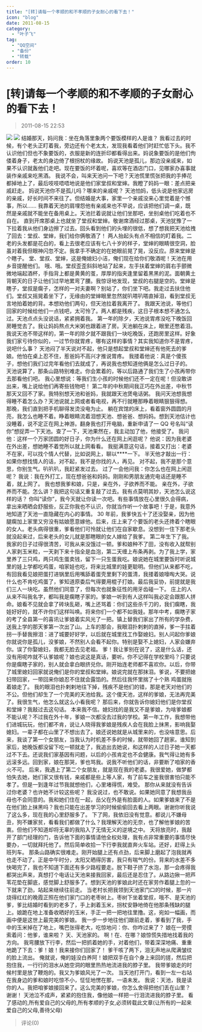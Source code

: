 ```yaml
---
title: "[转]请每一个孝顺的和不孝顺的子女耐心的看下去！"
icon: "blog"
date: 2011-08-15
category:
  - "叶子飞"
tag:
  - "QQ空间"
  - "备份"
  - "转载"
order: 10
---
```

# [转]请每一个孝顺的和不孝顺的子女耐心的看下去！

> 2011-08-15 22:53

[![](https://pan.4a1801.life:11443/d/public/Qzone_wyf/Blogs/images/566F6E71.gif)](https://pan.4a1801.life:11443/d/public/Qzone_wyf/Blogs/images/566F6E71.gif) [![](https://pan.4a1801.life:11443/d/public/Qzone_wyf/Blogs/images/ACBA8F9F.gif)](https://pan.4a1801.life:11443/d/public/Qzone_wyf/Blogs/images/ACBA8F9F.gif) 结婚那天，妈问我：坐在角落里象两个要饭模样的人是谁？ 我看过去的时候，有个老头正盯着我，旁边还有个老太太，发现我看着他们时赶忙低下头。我不认识他们但也不象要饭的，衣服是新的连折印都看得出来。妈说象要饭的是他们佝偻着身子，老太的身边倚了根拐杖的缘故。 妈说天池是孤儿，那边没亲戚来，如果不认识就轰他们走吧。现在要饭的坏着呢，喜欢等在酒店门口，见哪家办喜事就装作亲戚来吃黑酒。 我说不会，叫来天池问一下吧？天池慌里慌张把我的手捧花都掉地上了，最后吱吱唔唔地说是他们家堂叔和堂婶。我瞪了妈妈一眼：差点把亲戚赶走。 妈说天池你不是孤儿吗？哪来的亲戚呢？ 天池怕妈，低头说是他家远房的亲戚，好长时间不来往了。但结婚是大事，家里一个亲戚没来心里觉着是个憾事，所以…… 我靠着天池的肩埋怨他有亲戚来也不早说，应该把他们调一桌，既然是亲戚就不能坐在备用桌上。天池拦着说就让他们坐那吧，坐别桌他们吃着也不自在。 直到开席那桌上也就坐了堂叔和堂婶。敬谢席酒经过那桌，天池犹豫了一下拉着我从他们身边擦了过去。回头看到他们的头埋的很低，想了想我把天池给拽了回去：堂叔、堂婶，我们给你俩敬酒了！ 两人抬起头有点不相信的盯着我。二老的头发都是花白的，看上去很老应该有七八十岁的样子，堂婶的眼睛很空洞，脸虽对着我但眼神闪忽不定。我拿手不确定的在她眼前晃了晃，没反应。原来堂婶是个瞎子。 堂、堂叔、堂婶，这是俺媳妇小洁，俺们现在给你们敬酒呢！天池在用乡音提醒他们。 哦、哦。堂叔歪歪斜斜地站了起来，左手扶着堂婶的肩右手颤微微地端起酒杯，手指背上都是黄黄的茧，厚厚的指夹逢里留着黑黑的泥。面朝黄土背朝天的日子让他们过早地累弯了腰。我惊讶地发现，堂叔的右腿是空的。堂婶是瞎子，堂叔是瘸子，怎样的一对夫妻啊？别站了，你们坐下吧。我走过去扶住他们。堂叔又摇晃着坐下了，无缘由的堂婶眼里忽然就叭嗒叭嗒直掉泪，看到堂叔无言地拍着她的背。本想劝他们两句，但天池拉着我离开了。 我跟天池说，等他们回家的时候给他们一点钱吧，太可怜了。两人都是残疾，这日子根本想不通怎么过。天池点点头没说话，紧紧拥着我。 第一年的除夕，天池说胃疼没吃下晚饭回房睡觉去了。我让妈妈熬点大米粥也跟着进了房。天池躺在床上，眼里还憋着泪。 我说天池不带这样的，第一年的除夕就不跟我们一块吃晚饭，还跑房里这样。好象我们家亏待你似的，一过节你就胃疼，哪有这样的事情？其实我知道你不是胃疼，说吧什么事？ 天池闷了半天说对不起，他只是想起堂叔和堂婶还有他死去的爹娘。他怕在桌上忍不住，惹爸妈不高兴才推说胃疼。 我搂着他说：真是个傻孩子，想他们我们过完年看他们去就成了，再说我也想知道他俩是怎么过日子的。 天池说算了，那条山路特别难走。你会累着的，等以后路通了我们生了小孩再带你去那看他们吧。 我心里想说：等我们生小孩的时候他们还不一定在呢！但没敢讲出来，嘴上说给他们再寄些钱物吧！ 第二年的中秋期间我正巧在外出差，中秋节那天又回不了家。我特别想天池和爸妈，我就跟天池煲电话粥。 我问天池想我想得睡不着怎么办？天池说就上网或者看电视，再不行就睡那睁着眼睛狠狠得想。 那晚，我们直到把手机聊得发烫没电为止。 躺在宾馆的床上，看着窗外圆圆的月亮，我怎么也睡不着。睁着眼睛流着泪想天池、想爸爸、想妈妈。想到天池估计也没睡着，说不定正在网上神游。翻身我也打开电脑，重新申请了一 QQ 号名叫“读你”想捉弄一下天池。查了一下，天池果然在，我主动加了他，他接受了。 我问他：这样一个万家团圆的好日子，你为什么还在网上闲逛呢？ 他说：因为我老婆在外出差，想她睡不着觉所以就上网看看。 我挺满意这句话，接着又打出：老婆不在家，可以找个情人代替，比如说网上，聊以\*\*\*\*一下。 半天他才敲出一行：如果你想找情人的话，对不起，我不是你找的人，再见。 对不起，我不是那个意思，你别生气。叭叭叭，我赶紧发过去。 过了一会他问我：你怎么也在网上闲逛呢？ 我说：我在外打工，现在想爸爸和妈妈。刚刚和男朋友通完电话还是睡不着，就上网了。 我也想我爹和娘，只是，亲在外，子欲养而不能。 亲在外，子欲养而不能。怎么讲？我把这句话又重复敲了过去。我有点莫明其妙，天池怎么说这样的话？ 你叫“读你”，我今天就让你读一次吧。有些事情放在心里很久会得病，拿出来晒晒会舒服些，反正你我也不认识，你就当作听一个故事吧！于是，我意外地知道了天池一直隐藏在内心的事情。 30 年前，我爹快五十了还没娶亲，因为他腿瘸加上家里又穷没有姑娘愿意嫁他。后来，庄上来了个要饭的老头还搀着个瞎眼的女人。老头病得很重，爹看他们可怜就让他们在自家歇息。没想到一住下那老头就没起来过，后来老头的女儿就是那瞎眼的女人嫁给了我爹。 第二年生下了我。 我家的日子过得很清苦，可我从来没饿过一顿。爹和娘种不了田，没有收入就帮别人家剥玉米粒，一天剥下来十指全是血泡，第二天缠上布条再剥。为了我上学，家里养了三只鸡，两只鸡生蛋卖钱，留下一只生蛋我吃。娘说她在城里要饭时听说城里的娃上学都吃鸡蛋，咱家娃也吃，将来比城里的娃更聪明。但他们从来都不吃，有回我看见娘把蛋打进锅里后用嘴舔着蛋壳里剩下的蛋清，我搂着娘嚎啕大哭。说什么也不肯吃鸡蛋了，爹知道原委后气得要用棍子打娘。最后我妥协，前提就是我们三人一块吃。虽然他们同意了，但每次也就象征性的用牙齿碰一下。 庄上的人从来不叫我名字，都叫我是瘸瞎子家的。爹娘一听到有人这样叫我必定会跟那人拼命。娘看不见就会拿了砖块乱砸，嘴上还骂着：你们这些杀千刀的，我们瘸瞎，我娃好好的，就不许你们这样叫唤。将来你们一个都不如我娃。那年中考，瘸瞎子家的考了全县第一的喜讯让爹娘着实风光了一把。镇上替我们家出了所有的学杂费，送我上学的那天爹第一次出了山。上车的那会，我眼泪扑剌剌的直掉，爹一手拄着拐一手替我擦泪：进了城要好好学，以后就在城里找工作娶媳妇。别人问起你爹娘你就说你是孤儿，没爹娘，不然别人会看不起你。特别是娶不上媳妇，人家会嫌弃你。误了你娶媳妇，我都无脸去见老祖。 爹！我让爹别在说了，这是什么话，还没有用呢咋就不认爹娘呢？娘也说这是真话，要听。你不记得在学校里吗？只要说你是瘸瞎子家的，别人就会拿白眼挤兑你。刚开始连老师都不喜欢你。以后，你带了城里媳妇回家就说俺们是你的堂叔和堂婶。娘说完就在那抹泪。爹说，不要把媳妇带回家，一带回来你娘忍不住就会露馅的。然后往我怀里揣了十个熟 鸡蛋就拖着娘走了。 我的眼泪也扑剌剌地往下掉，残疾不是他们的错，那是老天对他们的不公。但他们却生了一个完美的天池给我。这个傻天池，这样的爹娘，无法再完美了。我很生气，他怎么就这么小看我呢？ 那后来，你就告诉你媳妇他们是你堂叔和堂婶？我敲过去这句话。 本来我不信。媳妇找的是我又不是爹娘，为啥爹娘都不能认呢？不过我在外十年，爹娘一次都没去过我的学校。第一年工作，我想带他们进城玩玩，他们都不肯，说让人晓得我爹娘是残疾人会在我脸上抹黑，影响我娶媳妇。一辈子都在山里了不想出去了。娘还说她就是从城里来的，也没啥意思。后来，我谈了第一个女朋友，当我认为时机差不多的时候，就带她回了趟家。谁知到家后，她晚饭都没留下吃一顿就走了，我追出去她说，和这样的人过日子她一天都过不下去。还说我们家基因有问题，以后的小孩肯定也不会健康。我气得让她有多远滚多远。回到家，娘在那哭，爹也骂我。说我不听他们的话，非要断了咱家的香火不可。 后来，我遇上了第二个女朋友，就是现在我的老婆。我很爱她，做梦都怕失去她，她们家又很有钱，亲戚都是些上等人家，有了前车之鉴我很害怕只能不孝了。但是一到逢年过节我就想他们，心里堵得慌，难受。 那你从来就没有告诉过你老婆？也许她不计较这些呢？ 我没说过，也不敢说。如果她同意了我想我岳母也不会同意的。我和她们住在一起，岳父在外是有脸面的人。如果爹娘来了不是在他们脸上抹黑吗？我也只能在出差学习的时候偷偷回去看上两眼。谢谢你听我说了这么多，现在我的心里舒服多了。 下了网，我依旧没有觉意。都说儿不嫌母丑，狗不嫌家贫，看看我们都做了什么？我理解天池的无奈，也了解他爹娘的苦衷。但他们不知道却将无辜的我陷入了无情无义的逆境之中。 天将放亮时，我敲开了部门经理的门，告诉他下面的事情请他全权处理，我有点非常重要的事情尽快要办，一切就拜托他了。然后简单收拾一下行李我就直奔火车站。还好，赶得上头班列车。 那条山路确实很难走。刚开始腿上还有点劲，后来脚上磨起了泡我就再也走不动了。正是中午时分，太阳又晒得厉害，我只有喘气的份。背来的水差不多快喝完了，我也不知道下面还有多少路程要走。脱下鞋子挤了水泡，那一会疼得我都哭出声来，真想打个电话让天池来接我回家，最后还是忍住了。从路边揪一把芦苇花垫在脚底，感觉脚上舒服多了。想到天池的爹娘此时还在家劳作着腿上忽的一下就来了劲，站起来继续往前走。 当老村长把我领到天池家门口的时候，那一片烧得红红的晚霞正照在他们家门口的老枣树上。枣树下坐着堂叔，哦不、是天池的爹，爹比结婚时看到的老多了，手上剥着玉米，拐杖安静地倚在他那条残缺的腿上。娘跪在地上准备收晒好的玉米，手正一把一把地往里撸。这，宛如一幅画，而画中便是这世上最完美的爹娘。 我一步一步地往他们跟前走着，爹看到了我，手中的玉米掉在了地上，嘴巴张得老大，吃惊地问：你、你咋过来了？ 娘在一旁摸索着问：他爹，谁来啦？ 天、天池家的。 啊！在、在哪？娘惊慌失措地找着我的方向。 我弯腰放下行李，然后一把抓着她的手，对着他们，带着深深地痛、重重地跪了下去：爹！娘！我来接你们回家了！ 爹干咳了两下，泪无声地从爬满皱纹的脸上流出。 俺就说，俺的娃没白养阿！娘把双手在自个身上来回的搓，然后把抱住我，一行行的泪水从她空洞的眼里热热地流进我的脖子里。 我带爹娘走的时候村里是放了鞭炮的。我又为爹娘风光了一次。 当天池打开门，看到一左一右站在我身边的爹和娘时吃惊不小，怔怔地愣在那，一语未发。 我说：天池，我是读你的人。我把咱爹娘接回来了。这么完美的爹娘，你怎么舍得把他们丢在山里？ 谢谢！ 天池泣不成声，紧紧的抱住我，像他娘一样把一行泪流进我的脖子里。 看了感动的,所有爱自己的父母的,所有孝顺的子女,必须转载此文章(让所有的一起来爱自己的父母,善待父母)

> 评论(0)
